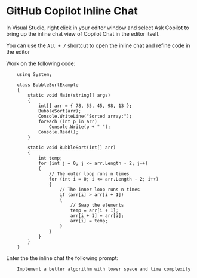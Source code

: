 #   GitHub Copilot Inline Chat

In Visual Studio, right click in your editor window and select Ask Copilot to bring up the inline chat view of Copilot Chat in the editor itself.

You can use the `Alt + /` shortcut to open the inline chat and refine code in the editor

Work on the following code:

        using System;
        
        class BubbleSortExample
        {
            static void Main(string[] args)
            {
                int[] arr = { 78, 55, 45, 98, 13 };
                BubbleSort(arr);
                Console.WriteLine("Sorted array:");
                foreach (int p in arr)
                    Console.Write(p + " ");
                Console.Read();
            }
        
            static void BubbleSort(int[] arr)
            {
                int temp;
                for (int j = 0; j <= arr.Length - 2; j++)
                {
                    // The outer loop runs n times
                    for (int i = 0; i <= arr.Length - 2; i++)
                    {
                        // The inner loop runs n times
                        if (arr[i] > arr[i + 1])
                        {
                            // Swap the elements
                            temp = arr[i + 1];
                            arr[i + 1] = arr[i];
                            arr[i] = temp;
                        }
                    }
                }
            }
        }


Enter the the inline chat the following prompt:

        Implement a better algorithm with lower space and time complexity
